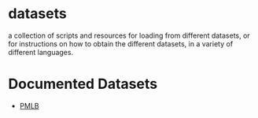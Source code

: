 # datasets

a collection of scripts and resources for loading from different datasets, or for instructions on how to obtain the different datasets, in a variety of different languages.

# Documented Datasets

- [PMLB](./PMLB/PMLB.md)

